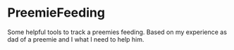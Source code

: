 PreemieFeeding
==============

Some helpful tools to track a preemies feeding.  Based on my experience as dad of a preemie and I what I need to help him. 
